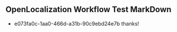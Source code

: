 ## OpenLocalization Workflow Test MarkDown
* e073fa0c-1aa0-466d-a31b-90c9ebd24e7b thanks!

<!--HONumber=Jul16_HO2-->


